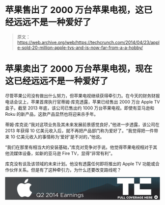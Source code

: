 # 苹果售出了 2000 万台苹果电视，这已经远远不是一种爱好了 

> 原文：<https://web.archive.org/web/https://techcrunch.com/2014/04/23/apple-sold-20-million-apple-tvs-and-is-now-far-from-a-a-hobby/>

# 苹果卖出了 2000 万台苹果电视，现在这已经远远不是一种爱好了

尽管苹果公司没有做出什么努力，但苹果电视继续获得牵引力。在今天的财务财报电话会议上，苹果首席执行官蒂姆·库克透露，苹果已经售出 2000 万台 Apple TV 盒子。截至 2013 年底，该公司已售出约 1000 万台苹果电视。即使有亚马逊和 Roku 的新产品，这款产品显然也将迎来杀手年。

蒂姆·库克说:“我对这项业务及其未来发展前景感觉良好，”他进一步透露，该公司在 2013 年获得 10 亿美元收入后，就不再把产品部门称为爱好了。“我觉得把一件带来 10 亿美元收入的事情称为‘爱好’是不对的，”他说。

“我们在那里有相当大的安装基础，”库克对竞争对手说。他觉得苹果电视相对于其他流媒体设备，如新的亚马逊 Fire TV，显得“非常有利”。

库克没有谈及该领域的未来计划。他没有透露任何即将推出的 Apple TV 功能或合作伙伴关系。但是有了这种牵引力，为什么还要改变路线呢？

[![](img/56ddd6f5eef4f3361f23771046f9786f.png)](https://web.archive.org/web/20221206185452/https://beta.techcrunch.com/tag/aapl14q2/)